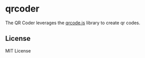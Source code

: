 # qrcoder

The QR Coder leverages the [qrcode.js](https://github.com/davidshimjs/qrcodejs) library to create qr codes.

## License

MIT License

